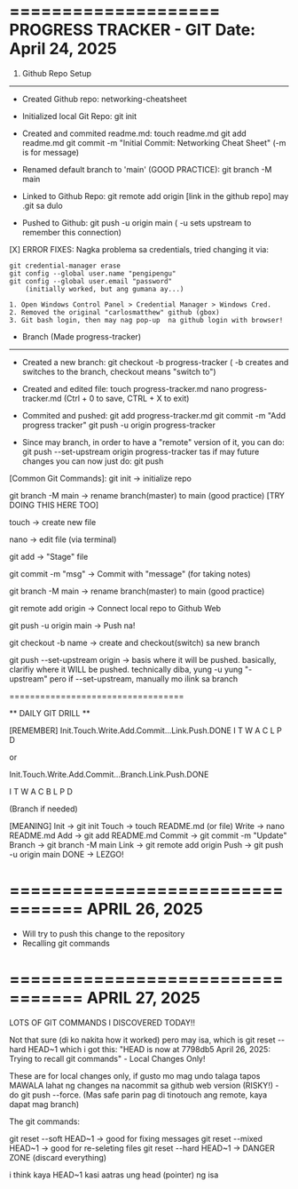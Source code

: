 ====================
PROGRESS TRACKER - GIT 
Date: April 24, 2025
====================

1. Github Repo Setup
--------------------
- Created Github repo: networking-cheatsheet
- Initialized local Git Repo:
	git init

- Created and commited readme.md:
	touch readme.md
	git add readme.md
	git commit -m "Initial Commit: Networking Cheat Sheet"
		(-m is for message)

- Renamed default branch to 'main' (GOOD PRACTICE):
	git branch -M main

- Linked to Github Repo:
	git remote add origin [link in the github repo] may .git sa dulo

- Pushed to Github:
	git push -u origin main 
		( -u sets upstream to remember this connection)

[X] ERROR FIXES: Nagka problema sa credentials, tried changing it via:
	
	git credential-manager erase
	git config --global user.name "pengipengu"
	git config --global user.email "password"
		(initially worked, but ang gumana ay...)
	
	1. Open Windows Control Panel > Credential Manager > Windows Cred.
	2. Removed the original "carlosmatthew" github (gbox)
	3. Git bash login, then may nag pop-up  na github login with browser!

- Branch (Made progress-tracker)
--------------------------------
- Created a new branch:
	git checkout -b progress-tracker
		( -b creates and switches to the branch, checkout means "switch to")

- Created and edited file:
	touch progress-tracker.md
	nano progress-tracker.md
		(Ctrl + 0 to save, CTRL + X to exit)
 
- Commited and pushed:
	git add progress-tracker.md
	git commit -m "Add progress tracker"
	git push -u origin progress-tracker

- Since may branch, in order to have a "remote" version of it, you can do:
	git push --set-upstream origin progress-tracker 
tas if may future changes you can now just do:
	git push


[Common Git Commands]:
git init 				->	initialize repo

git branch -M main             		->      rename branch(master) to main (good practice) [TRY DOING THIS HERE TOO]

touch 					-> 	create new file

nano 					-> 	edit file (via terminal)

git add 				-> 	"Stage" file

git commit -m "msg"			->	Commit with "message" (for taking notes)

git branch -M main 			->	rename branch(master) to main (good practice)

git remote add origin <repourl>		->	Connect local repo to Github Web

git push -u origin main 		->	Push na!

git checkout -b name 			-> 	create and checkout(switch) sa new branch

git push --set-upstream origin		-> 	basis where it will be pushed. 
							basically, clarifiy where it WILL be pushed. technically diba, yung -u yung "-upstream" pero if --set-upstream, manually mo ilink sa branch 

==================================

** DAILY GIT DRILL **

[REMEMBER] 
Init.Touch.Write.Add.Commit...Link.Push.DONE
I T W A C L P D

or

Init.Touch.Write.Add.Commit...Branch.Link.Push.DONE

I T W A C B L P D

(Branch if needed)


[MEANING]
Init 	->	git init
Touch 	->	touch README.md (or file)
Write 	->	nano README.md
Add	-> 	git add README.md 
Commit 	->	git commit -m "Update"
Branch 	->	git branch -M main
Link	-> 	git remote add origin <repo-url>
Push	->	git push -u origin main
DONE	-> 	LEZGO!

=================================
APRIL 26, 2025
=================================

- Will try to push this change to the repository
- Recalling git commands

=================================
APRIL 27, 2025
=================================
LOTS OF GIT COMMANDS I DISCOVERED TODAY!!

Not that sure (di ko nakita how it worked) pero may isa, which is git reset --hard HEAD~1 which i got this: "HEAD is now at 7798db5 April 26, 2025: Trying to recall git commands" - Local Changes Only!

These are for local changes only, if gusto mo mag undo talaga tapos MAWALA lahat ng changes na nacommit sa github web version (RISKY!) - do git push --force. (Mas safe parin pag di tinotouch ang remote, kaya dapat mag branch)


The git commands:

git reset --soft HEAD~1 		-> 	good for fixing messages
git reset --mixed HEAD~1 		-> 	good for re-seleting files
git reset --hard HEAD~1			-> 	DANGER ZONE (discard everything)


i think kaya HEAD~1 kasi aatras ung head (pointer) ng isa 




